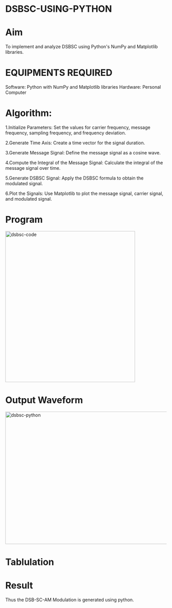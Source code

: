 # DSBSC-USING-PYTHON
# Aim
To implement and analyze DSBSC using Python's NumPy and Matplotlib libraries.
# EQUIPMENTS REQUIRED
Software: Python with NumPy and Matplotlib libraries
Hardware: Personal Computer
# Algorithm:
1.Initialize Parameters: Set the values for carrier frequency, message frequency, sampling frequency, and frequency deviation.

2.Generate Time Axis: Create a time vector for the signal duration.

3.Generate Message Signal: Define the message signal as a cosine wave.

4.Compute the Integral of the Message Signal: Calculate the integral of the message signal over time.

5.Generate DSBSC Signal: Apply the DSBSC formula to obtain the modulated signal.

6.Plot the Signals: Use Matplotlib to plot the message signal, carrier signal, and modulated signal.

# Program

<img width="405" height="471" alt="dsbsc-code" src="https://github.com/user-attachments/assets/7d9aec40-3798-46dc-987e-eeea4f3243a0" />

# Output Waveform

<img width="554" height="413" alt="dsbsc-python" src="https://github.com/user-attachments/assets/70b7955e-7fb4-4274-ac8b-5a36d2b24451" />

# Tablulation

# Result
Thus the DSB-SC-AM Modulation is generated using python.

